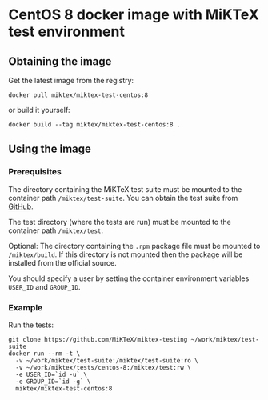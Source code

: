 # CentOS 8 docker image with MiKTeX test environment

## Obtaining the image

Get the latest image from the registry:

    docker pull miktex/miktex-test-centos:8

or build it yourself:

    docker build --tag miktex/miktex-test-centos:8 .

## Using the image

### Prerequisites

The directory containing the MiKTeX test suite must be mounted to the
container path `/miktex/test-suite`.  You can obtain the test suite
from [GitHub](https://github.com/MiKTeX/miktex-testing).

The test directory (where the tests are run) must be mounted to the
container path `/miktex/test`.

Optional: The directory containing the `.rpm` package file must be
mounted to `/miktex/build`.  If this directory is not mounted then the
package will be installed from the official source.

You should specify a user by setting the container environment
variables `USER_ID` and `GROUP_ID`.

### Example

Run the tests:

    git clone https://github.com/MiKTeX/miktex-testing ~/work/miktex/test-suite
    docker run --rm -t \
      -v ~/work/miktex/test-suite:/miktex/test-suite:ro \
      -v ~/work/miktex/tests/centos-8:/miktex/test:rw \
      -e USER_ID=`id -u` \
      -e GROUP_ID=`id -g` \
      miktex/miktex-test-centos:8
